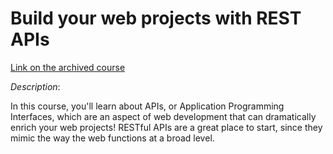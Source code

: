 # Build your web projects with REST APIs

[Link on the archived course](https://openclassrooms.com/fr/courses/3432056-build-your-web-projects-with-rest-apis)

*Description*:

In this course, you'll learn about APIs, or Application Programming Interfaces, which are an aspect of web development that can dramatically enrich your web projects! RESTful APIs are a great place to start, since they mimic the way the web functions at a broad level.
